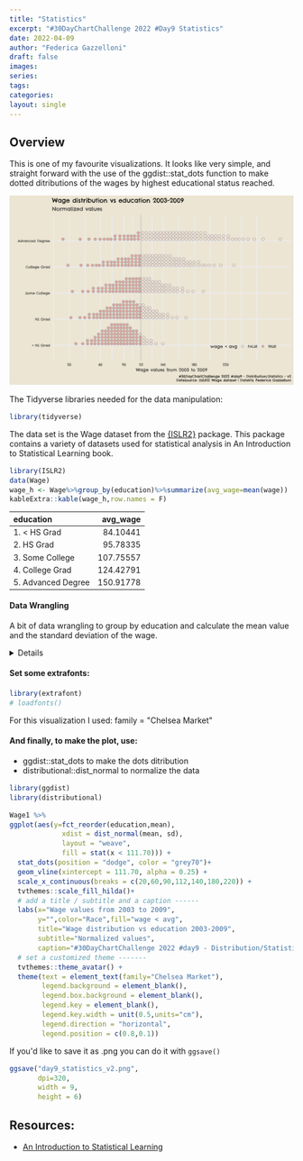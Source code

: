 ```yaml
---
title: "Statistics"
excerpt: "#30DayChartChallenge 2022 #Day9 Statistics"
date: 2022-04-09
author: "Federica Gazzelloni"
draft: false
images:
series:
tags:
categories:
layout: single
---
```





## Overview

This is one of my favourite visualizations. It looks like very simple, and straight forward with the use of the ggdist::stat_dots function to make dotted ditributions of the wages by highest educational status reached.



![](featured.png)

The Tidyverse libraries needed for the data manipulation:

```r
library(tidyverse)
```


The data set is the Wage dataset from the [{ISLR2}](https://www.statlearning.com/) package.
This package contains a variety of datasets used for statistical analysis in An Introduction to Statistical Learning book.


```r
library(ISLR2)
data(Wage)
wage_h <- Wage%>%group_by(education)%>%summarize(avg_wage=mean(wage))
kableExtra::kable(wage_h,row.names = F)
```

<table>
 <thead>
  <tr>
   <th style="text-align:left;"> education </th>
   <th style="text-align:right;"> avg_wage </th>
  </tr>
 </thead>
<tbody>
  <tr>
   <td style="text-align:left;"> 1. &lt; HS Grad </td>
   <td style="text-align:right;"> 84.10441 </td>
  </tr>
  <tr>
   <td style="text-align:left;"> 2. HS Grad </td>
   <td style="text-align:right;"> 95.78335 </td>
  </tr>
  <tr>
   <td style="text-align:left;"> 3. Some College </td>
   <td style="text-align:right;"> 107.75557 </td>
  </tr>
  <tr>
   <td style="text-align:left;"> 4. College Grad </td>
   <td style="text-align:right;"> 124.42791 </td>
  </tr>
  <tr>
   <td style="text-align:left;"> 5. Advanced Degree </td>
   <td style="text-align:right;"> 150.91778 </td>
  </tr>
</tbody>
</table>

#### Data Wrangling

A bit of data wrangling to group by education and calculate the mean value and the standard deviation of the wage.

<details>

```r
Wage1 <- Wage %>%
  mutate(education=gsub("\\d. ","",education)) %>% #count(year)
  group_by(education)%>%
  mutate(mean=mean(wage),
         sd=sd(wage)) %>%
  ungroup() %>% # pull(mean)%>%summary
  select(education,mean,sd) %>%
  distinct()
```



</details>

#### Set some extrafonts:


```r
library(extrafont)
# loadfonts()
```

For this visualization I used: family = "Chelsea Market"


#### And finally, to make the plot, use:

- ggdist::stat_dots to make the dots ditribution
- distributional::dist_normal to normalize the data


```r
library(ggdist)
library(distributional)
```



```r
Wage1 %>%
ggplot(aes(y=fct_reorder(education,mean),
             xdist = dist_normal(mean, sd),
             layout = "weave",
             fill = stat(x < 111.70))) + 
  stat_dots(position = "dodge", color = "grey70")+
  geom_vline(xintercept = 111.70, alpha = 0.25) +
  scale_x_continuous(breaks = c(20,60,90,112,140,180,220)) +
  tvthemes::scale_fill_hilda()+
  # add a title / subtitle and a caption ------
  labs(x="Wage values from 2003 to 2009",
       y="",color="Race",fill="wage < avg",
       title="Wage distribution vs education 2003-2009",
       subtitle="Normalized values",
       caption="#30DayChartChallenge 2022 #day9 - Distribution/Statistics - v2\nDataSource: {ISLR2} Wage dataset | DataViz: Federica Gazzelloni") +
  # set a customized theme -------
  tvthemes::theme_avatar() +
  theme(text = element_text(family="Chelsea Market"),
        legend.background = element_blank(),
        legend.box.background = element_blank(),
        legend.key = element_blank(),
        legend.key.width = unit(0.5,units="cm"),
        legend.direction = "horizontal",
        legend.position = c(0.8,0.1))
```

If you'd like to save it as .png you can do it with `ggsave()`

```r
ggsave("day9_statistics_v2.png",
       dpi=320,
       width = 9,
       height = 6)
```


## Resources:

- [An Introduction to Statistical Learning](https://www.statlearning.com/)
